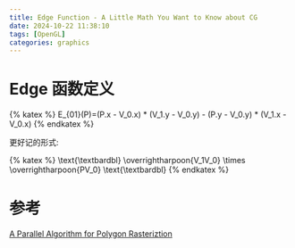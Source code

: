 ```yaml
---
title: Edge Function - A Little Math You Want to Know about CG
date: 2024-10-22 11:38:10
tags: [OpenGL]
categories: graphics
---
```


# Edge 函数定义

{% katex %}
E_{01}(P)=(P.x - V_0.x) * (V_1.y - V_0.y) - (P.y - V_0.y) * (V_1.x - V_0.x)
{% endkatex %}

更好记的形式:

{% katex %}
\text{\textbardbl} \overrightharpoon{V_1V_0} \times \overrightharpoon{PV_0} \text{\textbardbl}
{% endkatex %}

# 参考
[A Parallel Algorithm for Polygon Rasteriztion](https://www.cs.drexel.edu/~deb39/Classes/Papers/comp175-06-pineda.pdf)
